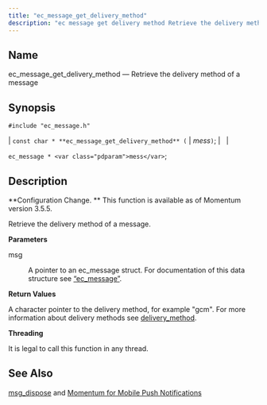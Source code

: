 ```yaml
---
title: "ec_message_get_delivery_method"
description: "ec message get delivery method Retrieve the delivery method of a message const char ec message get delivery method mess ec message mess Configuration Change This function is available as of Momentum version 3 5 5 Retrieve the delivery method of a message msg A pointer to an ec message..."
---
```


<a name="apis.ec_message_get_delivery_method"></a> 
## Name

ec_message_get_delivery_method — Retrieve the delivery method of a message

## Synopsis

`#include "ec_message.h"`

| `const char * **ec_message_get_delivery_method** (` | <var class="pdparam">mess</var>`)`; |   |

`ec_message * <var class="pdparam">mess</var>`;<a name="idp55733424"></a> 
## Description

**Configuration Change. ** This function is available as of Momentum version 3.5.5.

Retrieve the delivery method of a message.

**<a name="idp55736320"></a> Parameters**

<dl class="variablelist">

<dt>msg</dt>

<dd>

A pointer to an ec_message struct. For documentation of this data structure see [“ec_message”](/momentum/3/3-api/structs-ec-message).

</dd>

</dl>

**<a name="idp55739664"></a> Return Values**

A character pointer to the delivery method, for example "gcm". For more information about delivery methods see [delivery_method](/momentum/3/3-reference/3-reference-conf-ref-delivery-method).

**<a name="idp55741456"></a> Threading**

It is legal to call this function in any thread.

<a name="idp55742560"></a> 
## See Also

[msg_dispose](/momentum/3/3-api/hooks-generic-delivery-msg-dispose) and [Momentum for Mobile Push Notifications](/momentum/3/3-push)